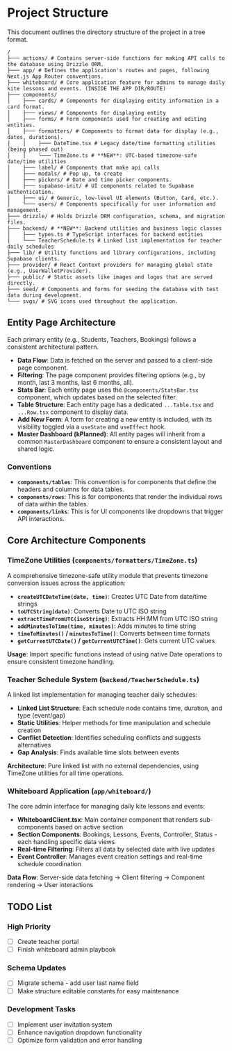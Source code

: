 # Project Structure

This document outlines the directory structure of the project in a tree format.

```
/
├─── actions/ # Contains server-side functions for making API calls to the database using Drizzle ORM.
├─── app/ # Defines the application's routes and pages, following Next.js App Router conventions.
├─── whiteboard/ # Core application feature for admins to manage daily kite lessons and events. (INSIDE THE APP DIR/ROUTE)
├─── components/
│    ├─── cards/ # Components for displaying entity information in a card format.
│    ├─── views/ # Components for displaying entity
│    ├─── forms/ # Form components used for creating and editing entities.
│    ├─── formatters/ # Components to format data for display (e.g., dates, durations).
│    │    ├─── DateTime.tsx # Legacy date/time formatting utilities (being phased out)
│    │    └─── TimeZone.ts # **NEW**: UTC-based timezone-safe date/time utilities
│    ├─── label/ # Components that make api calls
│    ├─── modals/ # Pop up, to create
│    ├─── pickers/ # Date and time picker components.
│    ├─── supabase-init/ # UI components related to Supabase authentication.
│    ├─── ui/ # Generic, low-level UI elements (Button, Card, etc.).
│    └─── users/ # Components specifically for user information and management.
├─── drizzle/ # Holds Drizzle ORM configuration, schema, and migration files.
├─── backend/ # **NEW**: Backend utilities and business logic classes
│    ├─── types.ts # TypeScript interfaces for backend entities
│    └─── TeacherSchedule.ts # Linked list implementation for teacher daily schedules
├─── lib/ # Utility functions and library configurations, including Supabase clients.
├─── provider/ # React Context providers for managing global state (e.g., UserWalletProvider).
├─── public/ # Static assets like images and logos that are served directly.
├─── seed/ # Components and forms for seeding the database with test data during development.
└─── svgs/ # SVG icons used throughout the application.
```

## Entity Page Architecture

Each primary entity (e.g., Students, Teachers, Bookings) follows a consistent architectural pattern.

- **Data Flow**: Data is fetched on the server and passed to a client-side page component.
- **Filtering**: The page component provides filtering options (e.g., by month, last 3 months, last 6 months, all).
- **Stats Bar**: Each entity page uses the `@components/StatsBar.tsx` component, which updates based on the selected filter.
- **Table Structure**: Each entity page has a dedicated `...Table.tsx` and `...Row.tsx` component to display data.
- **Add New Form**: A form for creating a new entity is included, with its visibility toggled via a `useState` and `useEffect` hook.
- **Master Dashboard (kPlanned)**: All entity pages will inherit from a common `MasterDashboard` component to ensure a consistent layout and shared logic.

### Conventions

- **`components/tables`**: This convention is for components that define the headers and columns for data tables.
- **`components/rows`**: This is for components that render the individual rows of data within the tables.
- **`components/links`**: This is for UI components like dropdowns that trigger API interactions.

## Core Architecture Components

### TimeZone Utilities (`components/formatters/TimeZone.ts`)

A comprehensive timezone-safe utility module that prevents timezone conversion issues across the application:

- **`createUTCDateTime(date, time)`**: Creates UTC Date from date/time strings
- **`toUTCString(date)`**: Converts Date to UTC ISO string  
- **`extractTimeFromUTC(isoString)`**: Extracts HH:MM from UTC ISO string
- **`addMinutesToTime(time, minutes)`**: Adds minutes to time string
- **`timeToMinutes()` / `minutesToTime()`**: Converts between time formats
- **`getCurrentUTCDate()` / `getCurrentUTCTime()`**: Gets current UTC values

**Usage**: Import specific functions instead of using native Date operations to ensure consistent timezone handling.

### Teacher Schedule System (`backend/TeacherSchedule.ts`)

A linked list implementation for managing teacher daily schedules:

- **Linked List Structure**: Each schedule node contains time, duration, and type (event/gap)
- **Static Utilities**: Helper methods for time manipulation and schedule creation
- **Conflict Detection**: Identifies scheduling conflicts and suggests alternatives
- **Gap Analysis**: Finds available time slots between events

**Architecture**: Pure linked list with no external dependencies, using TimeZone utilities for all time operations.

### Whiteboard Application (`app/whiteboard/`)

The core admin interface for managing daily kite lessons and events:

- **WhiteboardClient.tsx**: Main container component that renders sub-components based on active section
- **Section Components**: Bookings, Lessons, Events, Controller, Status - each handling specific data views
- **Real-time Filtering**: Filters all data by selected date with live updates
- **Event Controller**: Manages event creation settings and real-time schedule coordination

**Data Flow**: Server-side data fetching → Client filtering → Component rendering → User interactions

## TODO List

### High Priority
- [ ] Create teacher portal
- [ ] Finish whiteboard admin playbook

### Schema Updates
- [ ] Migrate schema - add user last name field
- [ ] Make structure editable constants for easy maintenance

### Development Tasks
- [ ] Implement user invitation system
- [ ] Enhance navigation dropdown functionality
- [ ] Optimize form validation and error handling